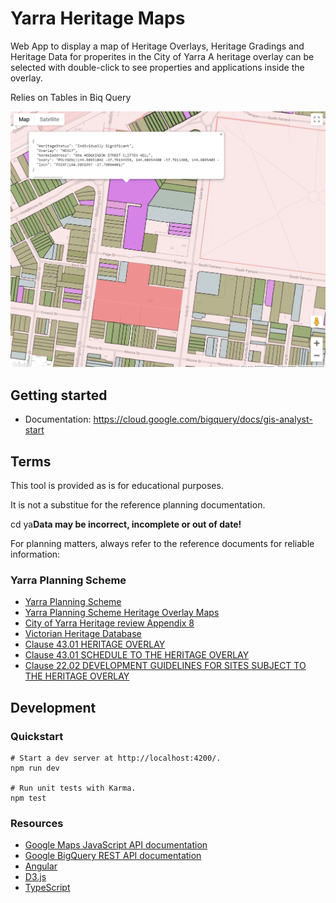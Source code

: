 # Yarra Heritage Maps  

Web App to display a map of Heritage Overlays, Heritage Gradings and Heritage Data for properites in the City of Yarra
A heritage overlay can be selected with double-click to see properties and applications inside the overlay.

Relies on Tables in Biq Query

![preview](preview.png)

## Getting started

- Documentation: https://cloud.google.com/bigquery/docs/gis-analyst-start

## Terms

This tool is provided as is for educational purposes. 

It is not a substitue for the reference planning documentation.

cd ya**Data may be incorrect, incomplete or out of date!**

For planning matters, always refer to the reference documents for reliable information:

### Yarra Planning Scheme
- [Yarra Planning Scheme](http://planningschemes.dpcd.vic.gov.au/schemes/yarra)
- [Yarra Planning Scheme Heritage Overlay Maps](http://planningschemes.dpcd.vic.gov.au/schemes/yarra/maps)
- [City of Yarra Heritage review Appendix 8](https://www.yarracity.vic.gov.au/the-area/planning-for-yarras-future/yarra-planning-scheme-and-amendments/incorporated-documents)
- [Victorian Heritage Database](https://vhd.heritagecouncil.vic.gov.au)
- [Clause 43.01 HERITAGE OVERLAY](http://planningschemes.dpcd.vic.gov.au/schemes/vpps/43_01.pdf)
- [Clause 43.01 SCHEDULE TO THE HERITAGE OVERLAY](http://planningschemes.dpcd.vic.gov.au/schemes/yarra/ordinance/43_01s_yara.pdf)
- [Clause 22.02 DEVELOPMENT GUIDELINES FOR SITES SUBJECT TO THE HERITAGE OVERLAY](http://planningschemes.dpcd.vic.gov.au/schemes/yarra/ordinance/22_lpp02_yara.pdf)

## Development

### Quickstart

```shell
# Start a dev server at http://localhost:4200/.
npm run dev

# Run unit tests with Karma.
npm test
```
### Resources

- [Google Maps JavaScript API documentation](https://developers.google.com/maps/documentation/javascript/)
- [Google BigQuery REST API documentation](https://cloud.google.com/bigquery/docs/reference/rest/v2/)
- [Angular](https://angular.io/)
- [D3.js](https://d3js.org/)
- [TypeScript](https://www.typescriptlang.org/)
